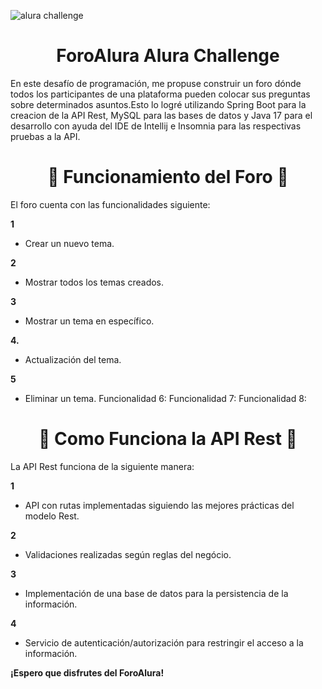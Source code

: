 ![alura challenge](https://github.com/user-attachments/assets/3af2307f-32e7-4e68-874b-315452b9d8a7)

<h1 align="center"> ForoAlura Alura Challenge </h1>

En este desafío de programación, me propuse construir un foro dónde todos los participantes de una plataforma
pueden colocar sus preguntas sobre determinados asuntos.Esto lo logré utilizando Spring Boot para la creacion de la API Rest,
MySQL para las bases de datos y Java 17 para el desarrollo con ayuda del IDE de Intellij e Insomnia para las respectivas pruebas a la API.

<div align="center">

# 🔨 Funcionamiento del Foro 🔨

</div>

El foro cuenta con las funcionalidades siguiente:

**1**

- Crear un nuevo tema.

**2**

- Mostrar todos los temas creados.

**3**

- Mostrar un tema en específico.

**4.**

* Actualización del tema.

**5**

- Eliminar un tema.
Funcionalidad 6: 
Funcionalidad 7: 
Funcionalidad 8: 

<div align="center">

# 🔨 Como Funciona la API Rest 🔨

</div>

La API Rest funciona de la siguiente manera:

**1**

- API con rutas implementadas siguiendo las mejores prácticas del modelo Rest.

**2**

- Validaciones realizadas según reglas del negócio.

**3**

* Implementación de una base de datos para la persistencia de la información.

**4**

* Servicio de autenticación/autorización para restringir el acceso a la información.

**¡Espero que disfrutes del ForoAlura!**
